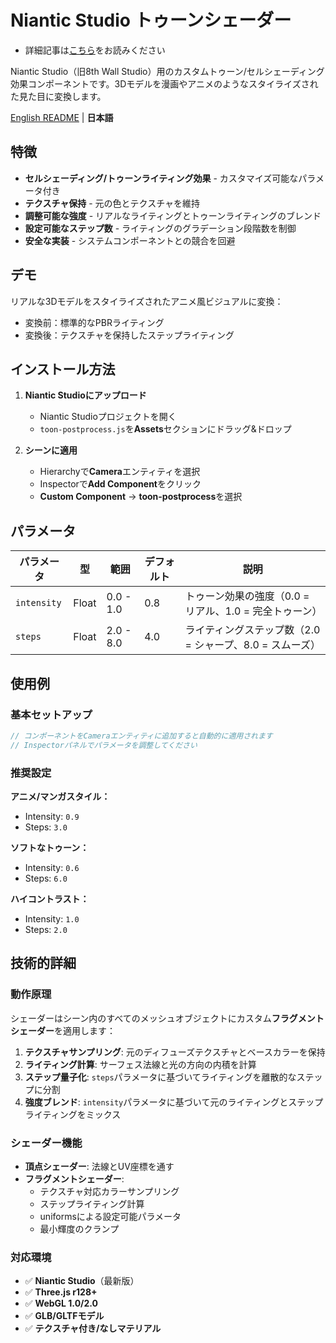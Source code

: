 # Niantic Studio トゥーンシェーダー

- 詳細記事は[こちら]()をお読みください

Niantic Studio（旧8th Wall Studio）用のカスタムトゥーン/セルシェーディング効果コンポーネントです。3Dモデルを漫画やアニメのようなスタイライズされた見た目に変換します。

[English README](README.md) | **日本語**

## 特徴

- **セルシェーディング/トゥーンライティング効果** - カスタマイズ可能なパラメータ付き
- **テクスチャ保持** - 元の色とテクスチャを維持
- **調整可能な強度** - リアルなライティングとトゥーンライティングのブレンド
- **設定可能なステップ数** - ライティングのグラデーション段階数を制御
- **安全な実装** - システムコンポーネントとの競合を回避

## デモ

リアルな3Dモデルをスタイライズされたアニメ風ビジュアルに変換：

- 変換前：標準的なPBRライティング
- 変換後：テクスチャを保持したステップライティング

## インストール方法
1. **Niantic Studioにアップロード**
   - Niantic Studioプロジェクトを開く
   - `toon-postprocess.js`を**Assets**セクションにドラッグ&ドロップ

2. **シーンに適用**
   - Hierarchyで**Camera**エンティティを選択
   - Inspectorで**Add Component**をクリック
   - **Custom Component** → **toon-postprocess**を選択

## パラメータ

| パラメータ | 型 | 範囲 | デフォルト | 説明 |
|-----------|------|-------|---------|-------------|
| `intensity` | Float | 0.0 - 1.0 | 0.8 | トゥーン効果の強度（0.0 = リアル、1.0 = 完全トゥーン） |
| `steps` | Float | 2.0 - 8.0 | 4.0 | ライティングステップ数（2.0 = シャープ、8.0 = スムーズ） |

## 使用例

### 基本セットアップ
```javascript
// コンポーネントをCameraエンティティに追加すると自動的に適用されます
// Inspectorパネルでパラメータを調整してください
```

### 推奨設定

**アニメ/マンガスタイル：**
- Intensity: `0.9`
- Steps: `3.0`

**ソフトなトゥーン：**
- Intensity: `0.6`
- Steps: `6.0`

**ハイコントラスト：**
- Intensity: `1.0`
- Steps: `2.0`

## 技術的詳細

### 動作原理

シェーダーはシーン内のすべてのメッシュオブジェクトにカスタム**フラグメントシェーダー**を適用します：

1. **テクスチャサンプリング**: 元のディフューズテクスチャとベースカラーを保持
2. **ライティング計算**: サーフェス法線と光の方向の内積を計算
3. **ステップ量子化**: `steps`パラメータに基づいてライティングを離散的なステップに分割
4. **強度ブレンド**: `intensity`パラメータに基づいて元のライティングとステップライティングをミックス

### シェーダー機能

- **頂点シェーダー**: 法線とUV座標を通す
- **フラグメントシェーダー**: 
  - テクスチャ対応カラーサンプリング
  - ステップライティング計算
  - uniformsによる設定可能パラメータ
  - 最小輝度のクランプ

### 対応環境

- ✅ **Niantic Studio**（最新版）
- ✅ **Three.js r128+**
- ✅ **WebGL 1.0/2.0**
- ✅ **GLB/GLTFモデル**
- ✅ **テクスチャ付き/なしマテリアル**
